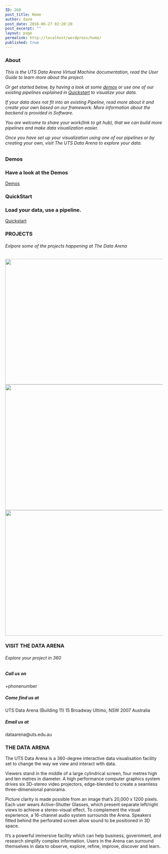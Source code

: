 ```yaml
---
ID: 260
post_title: Home
author: davm
post_date: 2016-06-27 02:20:20
post_excerpt: ""
layout: page
permalink: http://localhost/wordpress/home/
published: true
---
```

<h3 class="widget-title">About</h3>			<h6>
<p>This is the UTS Data Arena Virtual Machine documentation, read the User Guide to learn more about the project.</p>
<p>Or get started below, by having a look at some  <a href=" http://localhost:8002/">demos</a>  or use one of our existing pipelines explained in <a href=" http://https://localhost/wordpress/quick-start/"> Quickstart</a> to visualize your data.</p>
<p> If your data does not fit into an existing Pipeline, read more about it and create your own based on our framework. More information about the backend is provided in Software. </p>
<p>You are welcome to share your work(link to git hub), that we can build more pipelines and make data visualization easier.</p>
<p>Once you have set up your visualization using one of our pipelines or by creating your own, visit The UTS Data Arena to explore your data.<br>
</p></h6>
<h3 class="widget-title">Demos</h3>        
<h3 class="title">Have a look at the Demos</h3>
<a href="" class="roll-button border">Demos</a>
<h3 class="widget-title">QuickStart</h3>        
<h3 class="title">Load your data, use a pipeline.</h3>
<a href="https://localhost/wordpress/data-type/" class="roll-button border">Quickstart</a>
<h3>PROJECTS</h3>
<h6>Exlpore some of the projects happening at The Data Arena</h6>
<a href="http://localhost/wordpress/data-type/point-cloud/wombeyan-caves/">	<img src="http://localhost/wordpress/wp-content/uploads/2016/07/caves03-550x400.jpg" srcset="" class="so-widget-image" height="400" width="550">
</a>
<a href="http://localhost/wordpress/data-type/geometry/fashion-turntable/">	<img src="http://localhost/wordpress/wp-content/uploads/2016/07/fashionTurntable01-1-550x400.jpg" srcset="" class="so-widget-image" height="400" width="550">
</a>
<a href="http://localhost/wordpress/data-type/point-cloud/water-pipe/">	<img src="http://localhost/wordpress/wp-content/uploads/2016/07/pipe04-550x400.jpg" srcset="" class="so-widget-image" height="400" width="550">
</a>
<h3>VISIT THE DATA ARENA</h3>
<h6>Explore your project in 360</h6>
<span class="sow-icon-fontawesome" data-sow-icon="" style="font-size: 56px; color: #424242"></span>			
<h5>
Call us on											</h5>
<p>+phonenumber</p>
<span class="sow-icon-fontawesome" data-sow-icon="" style="font-size: 56px; color: #424242"></span>			
<h5>
Come find us at											</h5>
<p>UTS Data Arena (Building 11) 15 Broadway Ultimo, NSW 2007 Australia </p>
<span class="sow-icon-fontawesome" data-sow-icon="" style="font-size: 56px; color: #424242"></span>			
<h5>
Email us at											</h5>
<p>dataarena@uts.edu.au</p>
<h3 class="widget-title">THE DATA ARENA</h3>			<p>The UTS Data Arena is a 360-degree interactive data visualisation facility set to change the way we view and interact with data.</p>
<p>Viewers stand in the middle of a large cylindrical screen, four metres high and ten metres in diameter. A high performance computer graphics system drives six 3D-stereo video projectors, edge-blended to create a seamless three-dimensional panorama.</p>
<p>Picture clarity is made possible from an image that’s 20,000 x 1200 pixels. Each user wears Active-Shutter Glasses, which present separate left/right views to achieve a stereo-visual effect. To complement the visual experience, a 16-channel audio system surrounds the Arena. Speakers fitted behind the perforated screen allow sound to be positioned in 3D space.</p>
<p>It’s a powerful immersive facility which can help business, government, and research simplify complex information. Users in the Arena can surround themselves in data to observe, explore, refine, improve, discover and learn.</p>
<!-- /.project-wrap -->
